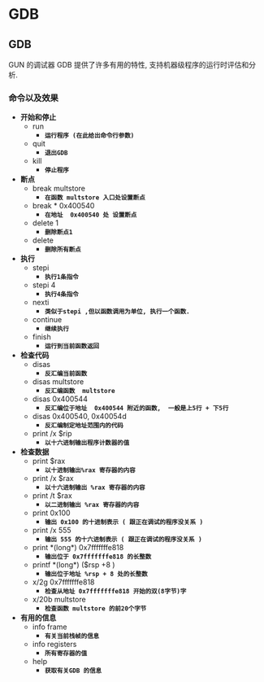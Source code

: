 # GDB

## GDB

GUN 的调试器 GDB 提供了许多有用的特性, 支持机器级程序的运行时评估和分析.

### 命令以及效果

* **开始和停止**
  * run
    * **`运行程序 (在此给出命令行参数)`**
  * quit
    * **`退出GDB`**
  * kill
    * **`停止程序`**
* **断点**
  * break   multstore
    * **`在函数 multstore 入口处设置断点`**
  * break  \* 0x400540
    * **`在地址  0x400540 处 设置断点`**
  * delete 1
    * **`删除断点1`**
  * delete
    * **`删除所有断点`**
* **执行**
  * stepi
    * **`执行1条指令`**
  * stepi 4 
    * **`执行4条指令`**
  * nexti
    * **`类似于stepi ,但以函数调用为单位, 执行一个函数.`**
  * continue
    * **`继续执行`**
  * finish
    * **`运行到当前函数返回`**
* **检查代码**
  * disas
    * **`反汇编当前函数`**
  * disas   multstore
    * **`反汇编函数  multstore`**
  * disas  0x400544
    * **`反汇编位于地址  0x400544 附近的函数,  一般是上5行 + 下5行`**
  * disas  0x400540, 0x40054d
    * **`反汇编制定地址范围内的代码`**
  * print   /x   $rip
    * **`以十六进制输出程序计数器的值`**
* **检查数据**
  * print  $rax
    * **`以十进制输出%rax 寄存器的内容`**
  * print  /x  $rax
    * **`以十六进制输出 %rax 寄存器的内容`**
  * print  /t  $rax
    * **`以二进制输出 %rax 寄存器的内容`**
  * print  0x100
    * **`输出 0x100 的十进制表示 ( 跟正在调试的程序没关系 )`**
  * print /x 555
    * **`输出 555 的十六进制表示 ( 跟正在调试的程序没关系 )`**
  * print  \*\(long\*\) 0x7fffffffe818
    * **`输出位于 0x7fffffffe818 的长整数`**
  * printf  \*\(long\*\) \($rsp +8 \)
    * **`输出位于地址 %rsp + 8 处的长整数`**
  * x/2g   0x7fffffffe818
    * **`检查从地址 0x7fffffffe818 开始的双(8字节)字`**
  * x/20b    multstore
    * **`检查函数 multstore 的前20个字节`**
* **有用的信息**
  * info  frame 
    * **`有关当前栈帧的信息`**
  * info  registers
    * **`所有寄存器的值`**
  * help
    * **`获取有关GDB 的信息`**

